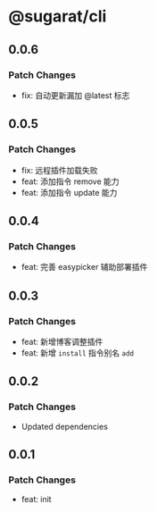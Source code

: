 # @sugarat/cli

## 0.0.6

### Patch Changes

- fix: 自动更新漏加 @latest 标志

## 0.0.5

### Patch Changes

- fix: 远程插件加载失败
- feat: 添加指令 remove 能力
- feat: 添加指令 update 能力

## 0.0.4

### Patch Changes

- feat: 完善 easypicker 辅助部署插件

## 0.0.3

### Patch Changes

- feat: 新增博客调整插件
- feat: 新增 `install` 指令别名 `add`

## 0.0.2

### Patch Changes

- Updated dependencies

## 0.0.1

### Patch Changes

- feat: init
